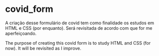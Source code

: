 # covid_form

A criação desse formulário de covid tem como finalidade os estudos em HTML e CSS (por enquanto).
Será revisitada de acordo com que for me aperfeiçoando.

The purpose of creating this covid form is to study HTML and CSS (for now).
It will be revisited as I improve.
